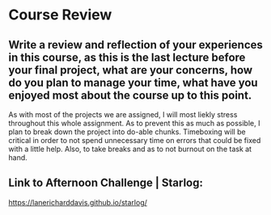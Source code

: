 # Course Review

## Write a review and reflection of your experiences in this course, as this is the last lecture before your final project, what are your concerns, how do you plan to manage your time, what have you enjoyed most about the course up to this point.

As with most of the projects we are assigned, I will most liekly stress throughout this whole assignment.  As to prevent this as much as possible, I plan to break down the project into do-able chunks.  Timeboxing will be critical in order to not spend unnecessary time on errors that could be fixed with a little help.  Also, to take breaks and as to not burnout on the task at hand.

## Link to Afternoon Challenge | Starlog:
https://lanericharddavis.github.io/starlog/
